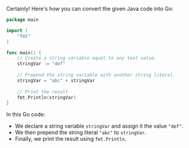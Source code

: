  Certainly! Here's how you can convert the given Java code into Go:

```go
package main

import (
	"fmt"
)

func main() {
	// Create a string variable equal to any text value.
	stringVar := "def"
	
	// Prepend the string variable with another string literal.
	stringVar = "abc" + stringVar
	
	// Print the result
	fmt.Println(stringVar)
}
```

In this Go code:
- We declare a string variable `stringVar` and assign it the value `"def"`.
- We then prepend the string literal `"abc"` to `stringVar`.
- Finally, we print the result using `fmt.Println`.
